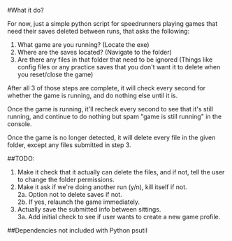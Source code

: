 #What it do?

For now, just a simple python script for speedrunners playing games that need their saves deleted between runs, that asks the following:
1. What game are you running? (Locate the exe)
2. Where are the saves located? (Navigate to the folder)
3. Are there any files in that folder that need to be ignored (Things like config files or any practice saves that you don't want it to delete when you reset/close the game)

After all 3 of those steps are complete, it will check every second for whether the game is running, and do nothing else until it is.

Once the game is running, it'll recheck every second to see that it's still running, and continue to do nothing but spam "game is still running" in the console.

Once the game is no longer detected, it will delete every file in the given folder, except any files submitted in step 3.

##TODO: 

1. Make it check that it actually can delete the files, and if not, tell the user to change the folder permissions.  
2. Make it ask if we're doing another run (y/n), kill itself if not.  
2a. Option not to delete saves if not.  
2b. If yes, relaunch the game immediately.  
3. Actually save the submitted info between sittings.  
3a. Add initial check to see if user wants to create a new game profile.  

##Dependencies not included with Python
psutil